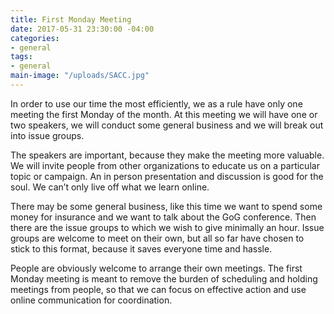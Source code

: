 ```yaml
---
title: First Monday Meeting
date: 2017-05-31 23:30:00 -04:00
categories:
- general
tags:
- general
main-image: "/uploads/SACC.jpg"
---
```


In order to use our time the most efficiently, we as a rule have only one meeting the first Monday of the month. At this meeting we will have one or two speakers, we will conduct some general business and we will break out into issue groups. 

The speakers are important, because they make the meeting more valuable. We will invite people from other organizations to educate us on a particular topic or campaign. An in person presentation and discussion is good for the soul. We can’t only live off what we learn online. 

There may be some general business, like this time we want to spend some money for insurance and we want to talk about the GoG conference. Then there are the issue groups to which we wish to give minimally an hour. Issue groups are welcome to meet on their own, but all so far have chosen to stick to this format, because it saves everyone time and hassle. 

People are obviously welcome to arrange their own meetings. The first Monday meeting is meant to remove the burden of scheduling and holding meetings from people, so that we can focus on effective action and use online communication for coordination.
